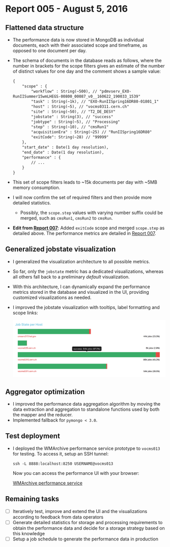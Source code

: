 # Report 005 - August 5, 2016

## Flattened data structure

- The performance data is now stored in MongoDB as individual documents, each with their associated scope and timeframe, as opposed to one document per day.
- The schema of documents in the database reads as follows, where the number in brackets for the scope filters gives an estimate of the number of distinct values for one day and the comment shows a sample value:

  ```
  {
      "scope" : {
          "workflow" : String(~500), // "pdmvserv_EXO-RunIISummer15wmLHEGS-00800_00087_v0__160622_190033_1539"
          "task" : String(~1k), // "EXO-RunIISpring16DR80-01801_1"
          "host" : String(~5), // "vocms0311.cern.ch"
          "site" : String(~50), // "T2_DE_DESY"
          "jobstate" : String(3), // "success"
          "jobtype" : String(~5), // "Processing"
          "step" : String(~10), // "cmsRun1"
          "acquisitionEra" : String(~25) // "RunIISpring16DR80"
          "exitCode": String(~28) // "99999"
      },
      "start_date" : Date(1 day resolution),
      "end_date" : Date(1 day resolution),
      "performance" : {
          // ...
      }
  }
  ```
- This set of scope filters leads to ~15k documents per day with ~5MB memory consumption.
- I will now confirm the set of required filters and then provide more detailed statistics.
  - Possibly, the `scope.step` values with varying number suffix could be merged, such as `cmsRun1`, `cmsRun2` to `cmsRun`.
- **Edit from [Report 007](007_2016-08-19.md)**: Added `exitCode` scope and merged `scope.step` as detailed above. The performance metrics are detailed in [Report 007](007_2016-08-19.md).


## Generalized jobstate visualization

- I generalized the visualization architecture to all possible metrics.
- So far, only the `jobstate` metric has a dedicated visualizations, whereas all others fall back to a preliminary _default_ visualization.
- With this architecture, I can dynamically expand the performance metrics stored in the database and visualized in the UI, providing customized visualizations as needed.
- I improved the jobstate visualization with tooltips, label formatting and scope links:

  ![Job State Visualizations](images/005/jobstate_visualization.png)


## Aggregator optimization

- I improved the performance data aggregation algorithm by moving the data extraction and aggregation to standalone functions used by both the mapper and the reducer.
- Implemented fallback for `pymongo < 3.0`.


## Test deployment

- I deployed the WMArchive performance service prototype to `vocms013` for testing. To access it, setup an SSH tunnel:

  ```
  ssh -L 8888:localhost:8250 USERNAME@vocms013
  ```

  Now you can access the performance UI with your browser:

  [WMArchive performance service](http://localhost:8888/wmarchive/web/performance)


## Remaining tasks

- [ ] Iteratively test, improve and extend the UI and the visualizations according to feedback from data operators
- [ ] Generate detailed statistics for storage and processing requirements to obtain the performance data and decide for a storage strategy based on this knowledge
- [ ] Setup a job schedule to generate the performance data in production
